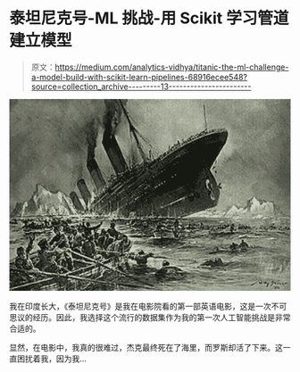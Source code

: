 # 泰坦尼克号-ML 挑战-用 Scikit 学习管道建立模型

> 原文：<https://medium.com/analytics-vidhya/titanic-the-ml-challenge-a-model-build-with-scikit-learn-pipelines-68916ecee548?source=collection_archive---------13----------------------->

![](img/a32ac7260f572627555423be5ac5df55.png)

我在印度长大，《泰坦尼克号》是我在电影院看的第一部英语电影，这是一次不可思议的经历。因此，我选择这个流行的数据集作为我的第一次人工智能挑战是非常合适的。

显然，在电影中，我真的很难过，杰克最终死在了海里，而罗斯却活了下来。这一直困扰着我，因为我…